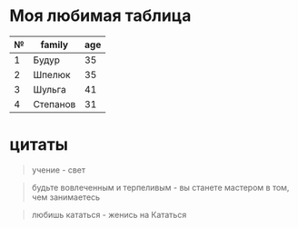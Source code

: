 # Моя любимая таблица
|№ |family|age|
|--|----|---|
1 | Будур| 35
2| Шпелюк| 35
3| Шульга| 41
4| Степанов|31
# цитаты

> учение - свет

> будьте вовлеченным и терпеливым - вы станете мастером в том, чем занимаетесь

> любишь кататься - женись на Кататься



